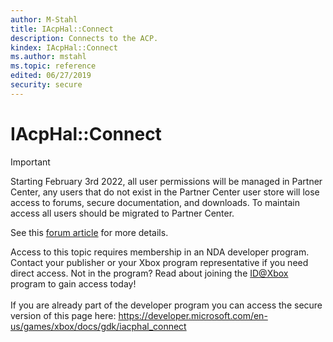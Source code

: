```yaml
---
author: M-Stahl
title: IAcpHal::Connect
description: Connects to the ACP.
kindex: IAcpHal::Connect
ms.author: mstahl
ms.topic: reference
edited: 06/27/2019
security: secure
---
```


# IAcpHal::Connect
> [!IMPORTANT]
> Starting February 3rd 2022, all user permissions will be managed in Partner Center, any users that do not exist in the Partner Center user store will lose access to forums, secure documentation, and downloads. To maintain access all users should be migrated to Partner Center. <p></p>See this <a href="https://forums.xboxlive.com/articles/132187/breaking-change-user-access-for-forums-secure-docu.html">forum article</a> for more details.  

 Access to this topic requires membership in an NDA developer program. Contact your publisher or your Xbox program representative if you need direct access. Not in the program? Read about joining the <a href="https://www.xbox.com/Developers/id">ID@Xbox</a> program to gain access today!  <br/><br/>If you are already part of the developer program you can access the secure version of this page here: <a target="_blank" href="https://developer.microsoft.com/en-us/games/xbox/docs/gdk/iacphal_connect">https://developer.microsoft.com/en-us/games/xbox/docs/gdk/iacphal_connect</a>